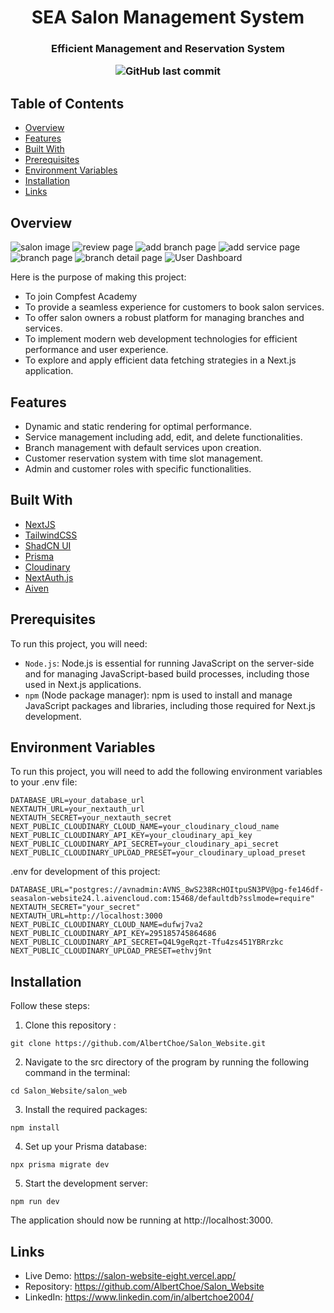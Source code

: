 <h1 align="center">SEA Salon Management System</h1>
<h3 align="center">Efficient Management and Reservation System</p>

![GitHub last commit](https://img.shields.io/github/last-commit/AlbertChoe/Salon_Website)

## Table of Contents

- [Overview](#overview)
- [Features](#features)
- [Built With](#built-with)
- [Prerequisites](#prerequisites)
- [Environment Variables](#environment-variables)
- [Installation ](#installation)
- [Links](#links)

## Overview

![salon image](image/image.png)
![review page](image/image-5.png)
![add branch page](image/image-4.png)
![add service page](image/image-3.png)
![branch page](image/image-2.png)
![branch detail page](image/image-1.png)
![User Dashboard](image/image-6.png)

Here is the purpose of making this project:
- To join Compfest Academy
- To provide a seamless experience for customers to book salon services.
- To offer salon owners a robust platform for managing branches and services.
- To implement modern web development technologies for efficient performance and user experience.
- To explore and apply efficient data fetching strategies in a Next.js application.

## Features
- Dynamic and static rendering for optimal performance.
- Service management including add, edit, and delete functionalities.
- Branch management with default services upon creation.
- Customer reservation system with time slot management.
- Admin and customer roles with specific functionalities.

## Built With

- [NextJS](https://nextjs.org/docs)
- [TailwindCSS](https://tailwindcss.com/)
- [ShadCN UI](https://tailwindcss.com/)
- [Prisma](https://www.prisma.io/)
- [Cloudinary](https://cloudinary.com/)
- [NextAuth.js](https://next-auth.js.org/)
- [Aiven](https://aiven.io/)

## Prerequisites

To run this project, you will need:

- `Node.js`: Node.js is essential for running JavaScript on the server-side and for managing JavaScript-based build processes, including those used in Next.js applications.
- `npm` (Node package manager): npm is used to install and manage JavaScript packages and libraries, including those required for Next.js development.


## Environment Variables
To run this project, you will need to add the following environment variables to your .env file:
```shell
DATABASE_URL=your_database_url
NEXTAUTH_URL=your_nextauth_url
NEXTAUTH_SECRET=your_nextauth_secret
NEXT_PUBLIC_CLOUDINARY_CLOUD_NAME=your_cloudinary_cloud_name
NEXT_PUBLIC_CLOUDINARY_API_KEY=your_cloudinary_api_key
NEXT_PUBLIC_CLOUDINARY_API_SECRET=your_cloudinary_api_secret
NEXT_PUBLIC_CLOUDINARY_UPLOAD_PRESET=your_cloudinary_upload_preset
```

.env for development of this project: 
```shell
DATABASE_URL="postgres://avnadmin:AVNS_8wS238RcHOItpuSN3PV@pg-fe146df-seasalon-website24.l.aivencloud.com:15468/defaultdb?sslmode=require"
NEXTAUTH_SECRET="your_secret"
NEXTAUTH_URL=http://localhost:3000
NEXT_PUBLIC_CLOUDINARY_CLOUD_NAME=dufwj7va2
NEXT_PUBLIC_CLOUDINARY_API_KEY=295185745864686
NEXT_PUBLIC_CLOUDINARY_API_SECRET=Q4L9geRqzt-Tfu4zs451YBRrzkc
NEXT_PUBLIC_CLOUDINARY_UPLOAD_PRESET=ethvj9nt
```


## Installation 
Follow these steps:
1. Clone this repository :

```shell
git clone https://github.com/AlbertChoe/Salon_Website.git
```

2. Navigate to the src directory of the program by running the following command in the terminal:

```shell
cd Salon_Website/salon_web
```

3. Install the required packages:
```shell
npm install
```

4. Set up your Prisma database:
```shell
npx prisma migrate dev
```
5. Start the development server:
```shell
npm run dev
```
The application should now be running at http://localhost:3000.


## Links
- Live Demo: https://salon-website-eight.vercel.app/
- Repository: https://github.com/AlbertChoe/Salon_Website 
- LinkedIn: https://www.linkedin.com/in/albertchoe2004/ 


